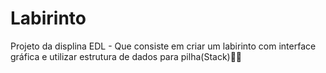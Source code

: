 # Labirinto
 Projeto da displina EDL - Que consiste em criar um labirinto com interface gráfica e utilizar estrutura de dados para pilha(Stack)🐀🧀
